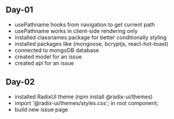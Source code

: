 ## Day-01
- usePathname hooks from navigation to get current path
- usePathname works in client-side rendering only
- installed classnames package for better conditionally styling
- installed packages like (mongoose, bcryptjs, react-hot-toast)
- connected to mongoDB database
- created model for an issue
- created api for an issue 

## Day-02
- installed RadixUI theme (npm install @radix-ui/themes)
- import '@radix-ui/themes/styles.css'; in root component;
- build new issue page